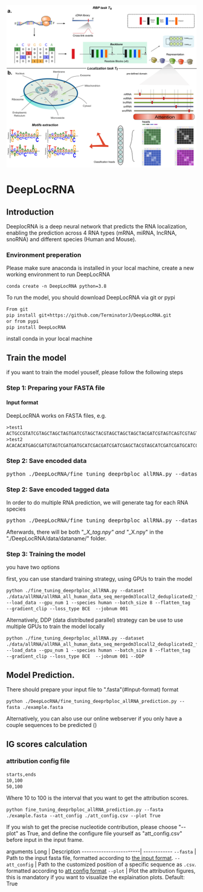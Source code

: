 ![DeepLocRNA](webserver/assets/Figure1small.png)
# DeepLocRNA

## Introduction
DeeplocRNA is a deep neural network that predicts the RNA localization, enabling the prediction across 4 RNA types (mRNA, miRNA, lncRNA, snoRNA) and different species (Human and Mouse). 


### Environment preperation

Please make sure anaconda is installed in your local machine, create a new working environment to run DeepLocRNA
```
conda create -n DeepLocRNA python=3.8
```

To run the model, you should download DeepLocRNA via git or pypi

```
From git
pip install git+https://github.com/TerminatorJ/DeepLocRNA.git
or from pypi
pip install DeepLocRNA
```
install conda in your local machine



## Train the model
if you want to train the model youself, please follow the following steps

### Step 1: Preparing your FASTA file
#### Input format
DeepLocRNA works on FASTA files, e.g.
```
>test1
ACTGCCGTATCGTAGCTAGCTAGTGATCGTAGCTACGTAGCTAGCTAGCTACGATCGTAGTCAGTCGTAGTACGTCA
>test2
ACACACATGAGCGATGTAGTCGATGATGCATCGACGATCGATCGAGCTACGTAGCATCGATCGATGCATCGACGTAG
```
### Step 2: Save encoded data

<pre>
python ./DeepLocRNA/fine_tuning_deeprbploc_allRNA.py --dataset ./data/allRNA/allRNA_all_human_data_seq_mergedm3locall2_deduplicated2_filtermilnc.fasta  
</pre>

### Step 2: Save encoded tagged data
In order to do multiple RNA prediction, we will generate tag for each RNA species
<pre>
python ./DeepLocRNA/fine_tuning_deeprbploc_allRNA.py --dataset ./data/allRNA/allRNA_all_human_data_seq_mergedm3locall2_deduplicated2_filtermilnc.fasta --RNA_tag
</pre>
Afterwards, there will be both "*_X_tag.npy" and "*_X.npy" in the "./DeepLocRNA/data/dataname/" folder.

### Step 3: Training the model

you have two options

first, you can use standard training strategy, using GPUs to train the model

```
python ./fine_tuning_deeprbploc_allRNA.py --dataset ./data/allRNA/allRNA_all_human_data_seq_mergedm3locall2_deduplicated2_filtermilnc.fasta --load_data --gpu_num 1 --species human --batch_size 8 --flatten_tag  --gradient_clip --loss_type BCE  --jobnum 001
```
Alternatively, DDP (data distributed parallel) strategy can be use to use multiple GPUs to train the model locally

```
python ./fine_tuning_deeprbploc_allRNA.py --dataset ./data/allRNA/allRNA_all_human_data_seq_mergedm3locall2_deduplicated2_filtermilnc.fasta --load_data --gpu_num 1 --species human --batch_size 8 --flatten_tag  --gradient_clip --loss_type BCE  --jobnum 001 --DDP
```


## Model Prediction.

There should prepare your input file to ".fasta"(#Input-format) format

```
python ./DeepLocRNA/fine_tuning_deeprbploc_allRNA_prediction.py --fasta ./example.fasta 
```
Alternatively, you can also use our online webserver if you only have a couple sequences to be predicted ()

## IG scores calculation

### attribution config file
```
starts,ends
10,100
50,100
```
Where 10 to 100 is the interval that you want to get the attribution scores.
```
python fine_tuning_deeprbploc_allRNA_prediction.py --fasta ./example.fasta --att_config ./att_config.csv --plot True
```
If you wish to get the precise nucleotide contribution, please choose "--plot" as True, and define the configure file yourself as "att_config.csv" before input in the input frame.


arguments
Long                    |  Description
------------------------|  ------------
`--fasta`               |  Path to the input fasta file, formatted according to [the input format](#input-format).
`--att_config`          |  Path to the customized position of a specific sequence as `.csv`. formatted according to [att config format](#attribution-config-file)
`--plot`                |  Plot the attribution figures, this is mandatory if you want to visualize the explaination plots. Default: True










